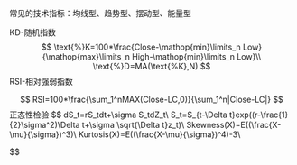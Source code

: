 常见的技术指标：均线型、趋势型、摆动型、能量型

KD-随机指数
$$
\text{%}K=100*\frac{Close-\mathop{min}\limits_n Low}{\mathop{max}\limits_n High-\mathop{min}\limits_n Low}\\
\text{%}D=MA(\text{%K},N)
$$
RSI-相对强弱指数


$$
RSI=100*\frac{\sum_1^nMAX(Close-LC,0)}{\sum_1^n|Close-LC|}
$$
正态性检验
$$
dS_t=rS_tdt+\sigma S_tdZ_t\\
S_t=S_{t-\Delta t}exp((r-\frac{1}{2}\sigma^2)\Delta t+\sigma \sqrt{\Delta t}z_t)\\
Skewness(X)=E((\frac{X-\mu}{\sigma})^3)\\
Kurtosis(X)=E((\frac{X-\mu}{\sigma})^4)-3\\
$$
